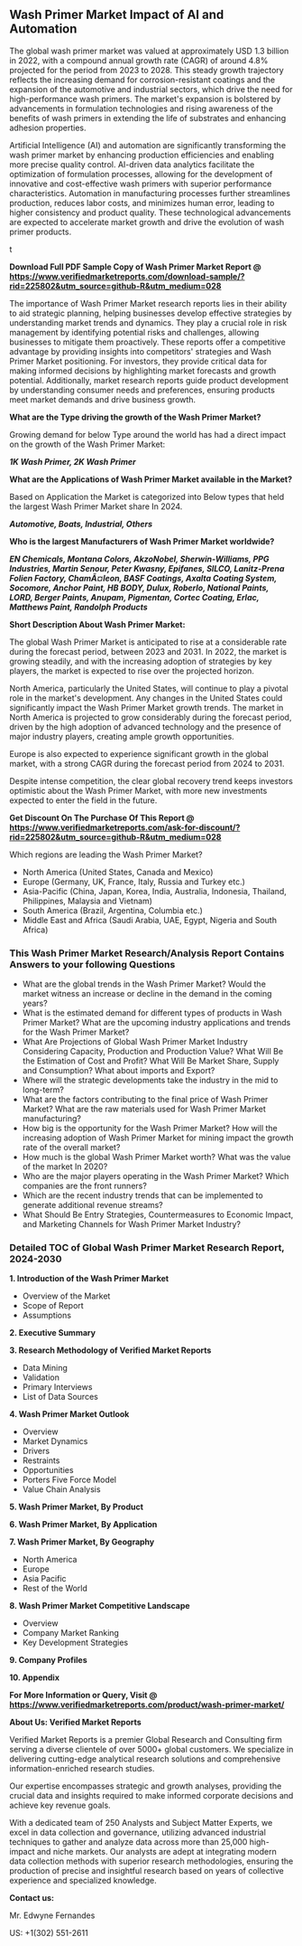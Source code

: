 <h2>Wash Primer Market Impact of AI and Automation</h2><p>The global wash primer market was valued at approximately USD 1.3 billion in 2022, with a compound annual growth rate (CAGR) of around 4.8% projected for the period from 2023 to 2028. This steady growth trajectory reflects the increasing demand for corrosion-resistant coatings and the expansion of the automotive and industrial sectors, which drive the need for high-performance wash primers. The market's expansion is bolstered by advancements in formulation technologies and rising awareness of the benefits of wash primers in extending the life of substrates and enhancing adhesion properties.</p><p>Artificial Intelligence (AI) and automation are significantly transforming the wash primer market by enhancing production efficiencies and enabling more precise quality control. AI-driven data analytics facilitate the optimization of formulation processes, allowing for the development of innovative and cost-effective wash primers with superior performance characteristics. Automation in manufacturing processes further streamlines production, reduces labor costs, and minimizes human error, leading to higher consistency and product quality. These technological advancements are expected to accelerate market growth and drive the evolution of wash primer products.</p>t</p><p id="" class=""><strong>Download Full PDF Sample Copy of Wash Primer Market Report @ <a href="https://www.verifiedmarketreports.com/download-sample/?rid=225802&utm_source=github-R&utm_medium=028" target="_blank">https://www.verifiedmarketreports.com/download-sample/?rid=225802&utm_source=github-R&utm_medium=028</a></strong></p><p>The importance of&nbsp;Wash Primer Market research reports lies in their ability to aid strategic planning, helping businesses develop effective strategies by understanding market trends and dynamics. They play a crucial role in risk management by identifying potential risks and challenges, allowing businesses to mitigate them proactively. These reports offer a competitive advantage by providing insights into competitors' strategies and Wash Primer Market positioning. For investors, they provide critical data for making informed decisions by highlighting market forecasts and growth potential. Additionally, market research reports guide product development by understanding consumer needs and preferences, ensuring products meet market demands and drive business growth.</p><p><strong>What are the&nbsp;Type driving the growth of the Wash Primer Market?</strong></p><p id="" class="">Growing demand for below Type around the world has had a direct impact on the growth of the Wash Primer Market:</p><em><strong>1K Wash Primer, 2K Wash Primer</strong></em></p><strong>What are the&nbsp;Applications&nbsp;of Wash Primer Market available in the Market?</strong></p><p id="" class="">Based on Application the Market is categorized into Below types that held the largest Wash Primer Market share In 2024.</p><em><strong>Automotive, Boats, Industrial, Others</strong></em></p><strong>Who is the largest Manufacturers of Wash Primer Market worldwide?</strong></p><p><em><strong>EN Chemicals, Montana Colors, AkzoNobel, Sherwin-Williams, PPG Industries, Martin Senour, Peter Kwasny, Epifanes, SILCO, Lanitz-Prena Folien Factory, ChamÃ¤leon, BASF Coatings, Axalta Coating System, Socomore, Anchor Paint, HB BODY, Dulux, Roberlo, National Paints, LORD, Berger Paints, Anupam, Pigmentan, Cortec Coating, Erlac, Matthews Paint, Randolph Products</strong></em></p><p id="" class=""><strong>Short Description About Wash Primer Market:</strong></p><p>The global Wash Primer Market is anticipated to rise at a considerable rate during the forecast period, between 2023 and 2031. In 2022, the market is growing steadily, and with the increasing adoption of strategies by key players, the market is expected to rise over the projected horizon.</p><p>North America, particularly the United States, will continue to play a pivotal role in the market's development. Any changes in the United States could significantly impact the Wash Primer Market growth trends. The market in North America is projected to grow considerably during the forecast period, driven by the high adoption of advanced technology and the presence of major industry players, creating ample growth opportunities.</p><p>Europe is also expected to experience significant growth in the global market, with a strong CAGR during the forecast period from 2024 to 2031.</p><p>Despite intense competition, the clear global recovery trend keeps investors optimistic about the Wash Primer Market, with more new investments expected to enter the field in the future.</p><p id="" class=""><strong>Get Discount On The Purchase Of This Report @ <a href="https://www.verifiedmarketreports.com/ask-for-discount/?rid=225802&utm_source=github-R&utm_medium=028" target="_blank">https://www.verifiedmarketreports.com/ask-for-discount/?rid=225802&utm_source=github-R&utm_medium=028</a></strong></p>Which regions are leading the Wash Primer Market?</p><ul><li>North America (United States, Canada and Mexico)</li><li>Europe (Germany, UK, France, Italy, Russia and Turkey etc.)</li><li>Asia-Pacific (China, Japan, Korea, India, Australia, Indonesia, Thailand, Philippines, Malaysia and Vietnam)</li><li>South America (Brazil, Argentina, Columbia etc.)</li><li>Middle East and Africa (Saudi Arabia, UAE, Egypt, Nigeria and South Africa)</li></ul><h3 id="" class="">This Wash Primer Market Research/Analysis Report Contains Answers to your following Questions</h3><ul><li>What are the global trends in the Wash Primer Market? Would the market witness an increase or decline in the demand in the coming years?</li><li>What is the estimated demand for different types of products in Wash Primer Market? What are the upcoming industry applications and trends for the Wash Primer Market?</li><li>What Are Projections of Global Wash Primer Market Industry Considering Capacity, Production and Production Value? What Will Be the Estimation of Cost and Profit? What Will Be Market Share, Supply and Consumption? What about imports and Export?</li><li>Where will the strategic developments take the industry in the mid to long-term?</li><li>What are the factors contributing to the final price of Wash Primer Market? What are the raw materials used for Wash Primer Market manufacturing?</li><li>How big is the opportunity for the Wash Primer Market? How will the increasing adoption of Wash Primer Market for mining impact the growth rate of the overall market?</li><li>How much is the global Wash Primer Market worth? What was the value of the market In 2020?</li><li>Who are the major players operating in the Wash Primer Market? Which companies are the front runners?</li><li>Which are the recent industry trends that can be implemented to generate additional revenue streams?</li><li>What Should Be Entry Strategies, Countermeasures to Economic Impact, and Marketing Channels for Wash Primer Market Industry?</li></ul><h3 id="" class="">Detailed TOC of Global Wash Primer Market Research Report, 2024-2030</h3><p id="" class=""><strong>1. Introduction of the Wash Primer Market</strong></p><ul><li>Overview of the Market</li><li>Scope of Report</li><li>Assumptions</li></ul><p id="" class=""><strong>2. Executive Summary</strong></p><p id="" class=""><strong>3. Research Methodology of Verified Market Reports</strong></p><ul><li>Data Mining</li><li>Validation</li><li>Primary Interviews</li><li>List of Data Sources</li></ul><p id="" class=""><strong>4. Wash Primer Market Outlook</strong></p><ul><li>Overview</li><li>Market Dynamics</li><li>Drivers</li><li>Restraints</li><li>Opportunities</li><li>Porters Five Force Model</li><li>Value Chain Analysis</li></ul><p id="" class=""><strong>5. Wash Primer Market, By Product</strong></p><p id="" class=""><strong>6. Wash Primer Market, By Application</strong></p><p id="" class=""><strong>7. Wash Primer Market, By Geography</strong></p><ul><li>North America</li><li>Europe</li><li>Asia Pacific</li><li>Rest of the World</li></ul><p id="" class=""><strong>8. Wash Primer Market Competitive Landscape</strong></p><ul><li>Overview</li><li>Company Market Ranking</li><li>Key Development Strategies</li></ul><p id="" class=""><strong>9. Company Profiles</strong></p><p id="" class=""><strong>10. Appendix</strong></p><p id="" class=""><strong>For More Information or Query, Visit @ <a href="https://www.verifiedmarketreports.com/product/wash-primer-market/" target="_blank">https://www.verifiedmarketreports.com/product/wash-primer-market/</a></strong></p><p id="" class=""><strong>About Us: Verified Market Reports</strong></p><p id="" class="">Verified Market Reports is a premier Global Research and Consulting firm serving a diverse clientele of over 5000+ global customers. We specialize in delivering cutting-edge analytical research solutions and comprehensive information-enriched research studies.</p><p id="" class="">Our expertise encompasses strategic and growth analyses, providing the crucial data and insights required to make informed corporate decisions and achieve key revenue goals.</p><p id="" class="">With a dedicated team of 250 Analysts and Subject Matter Experts, we excel in data collection and governance, utilizing advanced industrial techniques to gather and analyze data across more than 25,000 high-impact and niche markets. Our analysts are adept at integrating modern data collection methods with superior research methodologies, ensuring the production of precise and insightful research based on years of collective experience and specialized knowledge.</p><p id="" class=""><strong>Contact us:</strong></p><p id="" class="">Mr. Edwyne Fernandes</p><p id="" class="">US: +1(302) 551-2611</p>